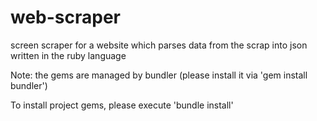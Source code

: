 # web-scraper
screen scraper for a website which parses data from the scrap into json written in the ruby language

Note: the gems are managed by bundler (please install it via 'gem install bundler')

To install project gems, please execute 'bundle install'
